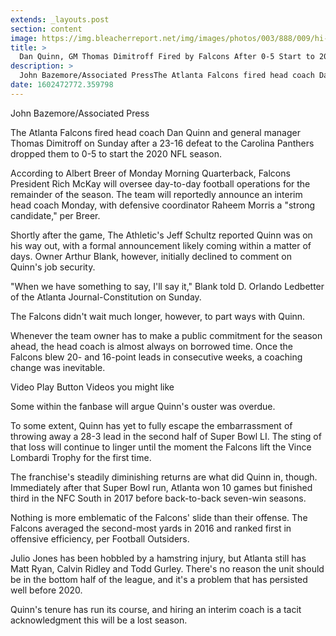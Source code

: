 ```yaml
--- 
extends: _layouts.post 
section: content 
image: https://img.bleacherreport.net/img/images/photos/003/888/009/hi-res-abdd251d1cd7999c07251ec80bf0863a_crop_exact.jpg?w=1200&h=1200&q=75 
title: > 
  Dan Quinn, GM Thomas Dimitroff Fired by Falcons After 0-5 Start to 2020 Season 
description: > 
  John Bazemore/Associated PressThe Atlanta Falcons fired head coach Dan Quinn and general manager Thomas Dimitroff on Sunday after a 23-16 defeat to the Carolina Panthers dropped them to 0-5 to start the 2020 NFL season.The team will reportedly announce an interim head coach Monday, with defensive coordinator Raheem Morris a "strong candidate," per Breer."When we have something to say, I'll say it," Blank told D. Orlando Ledbetter of the Atlanta Journal-Constitution on Sunday.Whenever the team owner has to make a public commitment for the season ahead, the head coach is almost always on borrowed time.Immediately after that Super Bowl run, Atlanta won 10 games but finished third in the NFC South in 2017 before back-to-back seven-win seasons. 
date: 1602472772.359798 
--- 
```

John Bazemore/Associated Press

The Atlanta Falcons fired head coach Dan Quinn and general manager Thomas Dimitroff on Sunday after a 23-16 defeat to the Carolina Panthers dropped them to 0-5 to start the 2020 NFL season.

According to Albert Breer of Monday Morning Quarterback, Falcons President Rich McKay will oversee day-to-day football operations for the remainder of the season. The team will reportedly announce an interim head coach Monday, with defensive coordinator Raheem Morris a "strong candidate," per Breer.

Shortly after the game, The Athletic's Jeff Schultz reported Quinn was on his way out, with a formal announcement likely coming within a matter of days. Owner Arthur Blank, however, initially declined to comment on Quinn's job security.

"When we have something to say, I'll say it," Blank told D. Orlando Ledbetter of the Atlanta Journal-Constitution on Sunday.

The Falcons didn't wait much longer, however, to part ways with Quinn.

Whenever the team owner has to make a public commitment for the season ahead, the head coach is almost always on borrowed time. Once the Falcons blew 20- and 16-point leads in consecutive weeks, a coaching change was inevitable.

Video Play Button Videos you might like

Some within the fanbase will argue Quinn's ouster was overdue.

To some extent, Quinn has yet to fully escape the embarrassment of throwing away a 28-3 lead in the second half of Super Bowl LI. The sting of that loss will continue to linger until the moment the Falcons lift the Vince Lombardi Trophy for the first time.

The franchise's steadily diminishing returns are what did Quinn in, though. Immediately after that Super Bowl run, Atlanta won 10 games but finished third in the NFC South in 2017 before back-to-back seven-win seasons.

Nothing is more emblematic of the Falcons' slide than their offense. The Falcons averaged the second-most yards in 2016 and ranked first in offensive efficiency, per Football Outsiders.

Julio Jones has been hobbled by a hamstring injury, but Atlanta still has Matt Ryan, Calvin Ridley and Todd Gurley. There's no reason the unit should be in the bottom half of the league, and it's a problem that has persisted well before 2020.

Quinn's tenure has run its course, and hiring an interim coach is a tacit acknowledgment this will be a lost season.